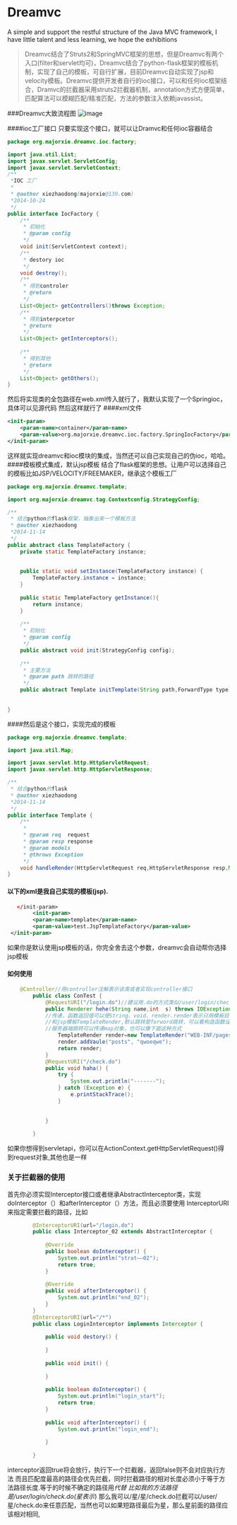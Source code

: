 Dreamvc
=================================== 
A simple and support the restful structure of the Java MVC framework, I have little talent and less learning, we hope the exhibitions
>Dreamvc结合了Struts2和SpringMVC框架的思想，但是Dreamvc有两个入口(filter和servlet均可)，Dreamvc结合了python-flask框架的模板机制，实现了自己的模板，可自行扩展，目前Dreamvc自动实现了jsp和velocity模板。Dreamvc提供开发者自行的ioc接口，可以和任何ioc框架结合，Dramvc的拦截器采用struts2拦截器机制，annotation方式方便简单，匹配算法可以模糊匹配/精准匹配，方法的参数注入依赖javassist。

###Dreamvc大致流程图
![image](https://github.com/xiexiaodong/Dreamvc/blob/master/library/Dreamvc.png)

####ioc工厂接口
只要实现这个接口，就可以让Dramvc和任何ioc容器结合
```java
package org.majorxie.dreamvc.ioc.factory;

import java.util.List;
import javax.servlet.ServletConfig;
import javax.servlet.ServletContext;
/**
 *IOC 工厂
 *
 * @author xiezhaodong(majorxie@139.com)
 *2014-10-24
 */
public interface IocFactory {
	/**
	 * 初始化
	 * @param config
	 */
	void init(ServletContext context);
	/**
	 * destory ioc
	 */
	void destroy();
	/**
	 * 得到controler
	 * @return
	 */
	List<Object> getControllers()throws Exception;
	/**
	 * 得到interpcetor
	 * @return
	 */
	List<Object> getInterceptors();
	
	/**
	 * 得到其他
	 * @return
	 */
	List<Object> getOthers();
}

```
然后将实现类的全包路径在web.xml传入就行了，我默认实现了一个Springioc，具体可以见源代码
然后这样就行了
####xml文件
```xml
<init-param>
	<param-name>container</param-name>
	<param-value>org.majorxie.dreamvc.ioc.factory.SpringIocFactory</param-value>
</init-param>
```
这样就实现dreamvc和ioc模块的集成，当然还可以自己实现自己的伪ioc，哈哈。
####模板模式集成，默认jsp模板
结合了flask框架的思想。让用户可以选择自己的模板比如JSP/VELOCITY/FREEMAKER，继承这个模板工厂
```java
package org.majorxie.dreamvc.template;

import org.majorxie.dreamvc.tag.Contextconfig.StrategyConfig;

/**
 * 结合python的flask框架，抽象出来一个模板方法
 * @author xiezhaodong
 *2014-11-14
 */
public abstract class TemplateFactory {
	private static TemplateFactory instance;
	
	
	public static void setInstance(TemplateFactory instance) {
		TemplateFactory.instance = instance;
	}
	
	public static TemplateFactory getInstance(){
		return instance;
	}
	
	/**
	 * 初始化
	 * @param config
	 */
	public abstract void init(StrategyConfig config);
	
	/**
	 * 主要方法
	 * @param path 跳转的路径
	 */
	public abstract Template initTemplate(String path,ForwardType type) throws Exception;
	
	
}
```
####然后是这个接口，实现完成的模板
```java
package org.majorxie.dreamvc.template;

import java.util.Map;

import javax.servlet.http.HttpServletRequest;
import javax.servlet.http.HttpServletResponse;

/**
 * 结合python的flask
 * @author xiezhaodong
 *2014-11-14
 */
public interface Template {
	/**
	 * 
	 * @param req  request
	 * @param resp response
	 * @param models 
	 * @throws Exception
	 */
	void handleRender(HttpServletRequest req,HttpServletResponse resp,Map<String, Object> models)throws Exception;
}

```
#### 以下的xml是我自己实现的模板(jsp).
```xml
   </init-param>
	    <init-param>
	    <param-name>template</param-name>
	    <param-value>test.JspTemplateFactory</param-value>
 </init-param>
```
如果你是默认使用jsp模板的话，你完全舍去这个参数，dreamvc会自动帮你选择jsp模板

#### 如何使用
```java
	@Controller//用controller注解表示该类或者实现controller接口
		public class ConTest {
			@RequestURI("/login.do")//建议用.do的方式类似/user/login/check.do,参数传递最好全部都传，不传递会报404
			public Renderer hehe(String name,int  s) throws IOException{//目前还不支持bean传递，只要传统的参数
			//传递，函数返回值可以使String、void、render.render表示只用模板目前有/JsonTemplate/TextTemplate/
			//和jsp模板TemplateRender,默认跳转是forword跳转，可以看构造函数设置FORWARD.Rediect设置客户端跳转
			//服务器端跳转可以传递map对象，也可以像下面这种方式
				TemplateRender render=new TemplateRender("WEB-INF/pages/test.jsp");
				render.addVaule("posts", "qwoeqwe");
				return render;	
			}
			@RequestURI("/check.do")
			public void haha() {
				try {
					System.out.println("-------");
				} catch (Exception e) {
					e.printStackTrace();
				}
			
				
			}
		
		}
```

如果你想得到servletapi，你可以在ActionContext.getHttpServletRequest()得到request对象,其他也是一样
### 关于拦截器的使用
首先你必须实现Interceptor接口或者继承AbstractInterceptor类，实现doInterceptor（）和afterInterceptor（）方法，而且必须要使用
InterceptorURI来指定需要拦截的路径，比如
```java
		@InterceptorURI(url="/login.do")
		public class Interceptor_02 extends AbstractInterceptor {
		
			@Override
			public boolean doInterceptor() {
				System.out.println("strat——02");
				return true;
			}
		
			@Override
			public void afterInterceptor() {
				System.out.println("end_02");
			}
		}
		@InterceptorURI(url="/*")
		public class LoginInterceptor implements Interceptor {
		
			public void destory() {
		
			}
		
			public void init() {
		
			}
		
			public boolean doInterceptor() {
				System.out.println("login_start");
				return true;
			}
		
			public void afterInterceptor() {
				System.out.println("login_end");
		
			}
		
		}
```
interceptor返回true将会放行，执行下一个拦截器，返回false则不会对应执行方法
而且匹配度最高的路径会优先拦截，同时拦截路径的相对长度必须小于等于方法路径长度.等于的时候不确定的路径用*代替
比如我的方法路径是/user/login/check.do(星表示*)
那么我可以/星/星/check.do拦截可以/user/星/check.do来任意匹配，当然也可以如果短路径最后为星，那么星前面的路径应该相对相同,

		

  
  
  
  
